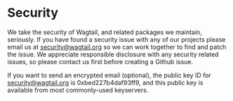 # Security

We take the security of Wagtail, and related packages we maintain, seriously. If you have found a security issue with any of our projects please email us at security@wagtail.org so we can work together to find and patch the issue. We appreciate responsible disclosure with any security related issues, so please contact us first before creating a Github issue.

If you want to send an encrypted email (optional), the public key ID for security@wagtail.org is 0xbed227b4daf93ff9, and this public key is available from most commonly-used keyservers.
